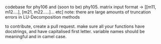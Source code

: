 codebase for phy106 and (soon to be) phy105.
matrix input format -> [[m11, m12....], [m21, m22.....]... etc]
note: there are large amounts of truncation errors in LU-Decomposition methods

to contribute, create a pull request. 
make sure all your functions have docstrings, and have capitalised first letter. 
variable names should be meaningful and in camel case.